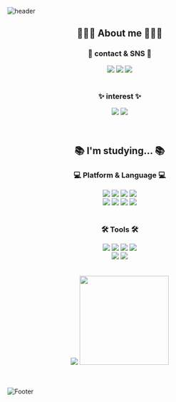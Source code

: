 
<!--
**EUNA-319/EUNA-319** is a ✨ _special_ ✨ repository because its `README.md` (this file) appears on your GitHub profile.

Here are some ideas to get you started:

- 🔭 I’m currently working on ...
- 🌱 I’m currently learning ...
- 👯 I’m looking to collaborate on ...
- 🤔 I’m looking for help with ...
- 💬 Ask me about ...
- 📫 How to reach me: ...
- 😄 Pronouns: ...
- ⚡ Fun fact: ...
-->
![header](https://capsule-render.vercel.app/api?type=waving&Color=9370db&fontColor=fafad2&height=100&section=header&text=Welcome%20euna's%20github&fontSize=50)

<h2 align="center"> 👩🏻‍💻 About me 👩🏻‍💻 </h2>
<h3 align="center">  💜 contact & SNS 💜 </h3>
<div align="center">
	<a href="mailto:jinna0319@gmail.com"><img src="https://img.shields.io/badge/email-EA4335?style=flat&logo=Gmail&logoColor=white" /></a>
  <a href ="https://fascination-euna.tistory.com/"><img src="https://img.shields.io/badge/tistory-000000?style=flat&logo=Tistory&logoColor=white" /></a>
	<a href ="https://www.instagram.com/sung._.silver/"><img src="https://img.shields.io/badge/instagram-E4405F?style=flat&logo=Instagram&logoColor=white" /></a>
</div>
<br>
<h3 align="center">  ✨ interest ✨ </h3>
<div align="center">
	<img src="https://img.shields.io/badge/Server Development-3776AB?style=flat&logo=Server Fault&logoColor=white" />
	<img src="https://img.shields.io/badge/Open Bug Bounty-F67909?style=flat&logo=Open Bug Bounty&logoColor=white" />
</div>
<br>
<br>
<h2 align="center"> 📚 I'm studying... 📚 </h2>
<h3 align="center"> 💻 Platform & Language 💻 </h3>
<div align="center">
  <img src="https://img.shields.io/badge/C-A8B9CC?style=flat&logo=C&logoColor=white" />
  <img src="https://img.shields.io/badge/Python-3776AB?style=flat&logo=Python&logoColor=white" />
  <img src="https://img.shields.io/badge/Java-007396?style=flat&logo=CoffeeScript&logoColor=white" />
	<img src="https://img.shields.io/badge/spring-6DB33F?style=flat&logo=Spring&logoColor=white" />
  <br>
	<img src="https://img.shields.io/badge/spring-boot-6DB33F?style=flat&logo=Spring Boot&logoColor=white" />
	<img src="https://img.shields.io/badge/MySQL-4479A1?style=flat&logo=MySQL&logoColor=white" />
  <img src="https://img.shields.io/badge/Firebase-FFCA28?style=flat&logo=Firebase&logoColor=white" />
  <img src="https://img.shields.io/badge/Android-3DDC84?style=flat&logo=Android&logoColor=white" />
</div>
<br>  
<h3 align="center"> 🛠 Tools 🛠 </h3>
<div align="center">
  <img src="https://img.shields.io/badge/Notion-000000?style=flat&logo=Notion&logoColor=white" />
   <img src="https://img.shields.io/badge/Github-181717?style=flat&logo=Github&logoColor=white" />
  <img src="https://img.shields.io/badge/Visual Studio-5C2D91?style=flat&logo=Visual Studio&logoColor=white" />
	<img src="https://img.shields.io/badge/VS Code-007ACC?style=flat&logo=Visual Studio Code&logoColor=white" />
  <br>
	<img src="https://img.shields.io/badge/IntelliJ IDEA-2C2255?style=flat&logo=IntelliJ IDEA&logoColor=white" />
  <img src="https://img.shields.io/badge/Android Studio-3DDC84?style=flat&logo=Python&logoColor=white" />
</div>
<br>
<br>
<div align = "center">
	<img src="https://github-readme-stats.vercel.app/api?username=euna-319&show_icons=true">
  <img src="http://mazassumnida.wtf/api/v2/generate_badge?boj=wlgns72" height="200"></a>
</div>
<br>
<br>

![Footer](https://capsule-render.vercel.app/api?type=waving&color=9370db&height=70&section=footer)
